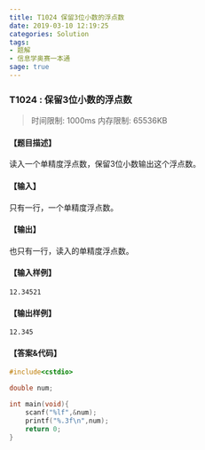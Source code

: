 ```yaml
---
title: T1024 保留3位小数的浮点数
date: 2019-03-10 12:19:25
categories: Solution
tags:
- 题解
- 信息学奥赛一本通
sage: true
---
```


### T1024 : 保留3位小数的浮点数

> 时间限制: $1000 \text{ms}$ 内存限制: $65536 \text{KB}$

<!-- more -->

#### 【题目描述】

读入一个单精度浮点数，保留$3$位小数输出这个浮点数。

#### 【输入】

只有一行，一个单精度浮点数。

#### 【输出】

也只有一行，读入的单精度浮点数。

#### 【输入样例】

```
12.34521
```

#### 【输出样例】

```
12.345
```

#### 【答案&代码】

```cpp
#include<cstdio>

double num;

int main(void){
    scanf("%lf",&num);
    printf("%.3f\n",num);
    return 0;
}
```
